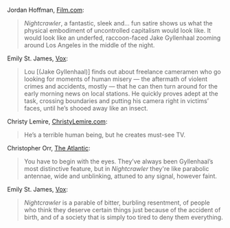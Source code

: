 <!-- Nightcrawler -->

Jordan Hoffman, [Film.com](https://web.archive.org/web/20160310080538/http://www.film.com/movies/review-nightcrawler):

> *Nightcrawler*, a fantastic, sleek and... fun satire shows us what the physical embodiment of uncontrolled capitalism would look like. It would look like an underfed, raccoon-faced Jake Gyllenhaal zooming around Los Angeles in the middle of the night.

Emily St. James, [Vox](https://www.vox.com/2014/12/5/7340681/nightcrawler-jake-gyllenhaal):

> Lou [(Jake Gyllenhaal)] finds out about freelance cameramen who go looking for moments of human misery — the aftermath of violent crimes and accidents, mostly — that he can then turn around for the early morning news on local stations. He quickly proves adept at the task, crossing boundaries and putting his camera right in victims’ faces, until he’s shooed away like an insect.

Christy Lemire, [ChristyLemire.com](https://christylemire.com/2014/11/05/nightcrawler/):

> He’s a terrible human being, but he creates must-see TV.

Christopher Orr, [The Atlantic](https://www.theatlantic.com/entertainment/archive/2014/10/nightcrawler-review/382170/):

> You have to begin with the eyes. They’ve always been Gyllenhaal’s most distinctive feature, but in *Nightcrawler* they're like parabolic antennae, wide and unblinking, attuned to any signal, however faint.

Emily St. James, [Vox](https://www.vox.com/2014/12/5/7340681/nightcrawler-jake-gyllenhaal):

> *Nightcrawler* is a parable of bitter, burbling resentment, of people who think they deserve certain things just because of the accident of birth, and of a society that is simply too tired to deny them everything.